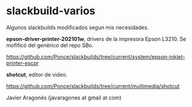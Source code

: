# slackbuild-varios

Algunos slackbuilds modificados segun mis necesidades.

<b>epson-driver-printer-202101w</b>, drivers de la impresora Epson L3210. Se mofificó del genérico del repo SBo.

https://github.com/Ponce/slackbuilds/tree/current/system/epson-inkjet-printer-escpr

<b>shotcut</b>, editor de video.

https://github.com/Ponce/slackbuilds/tree/current/multimedia/shotcut


Javier Aragonés (javaragones at gmail at com)
